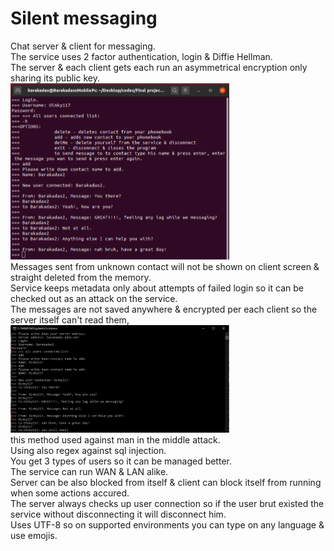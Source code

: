 # Silent messaging
Chat server & client for messaging.<br>
The service uses 2 factor authentication, login & Diffie Hellman.<br>
The server & each client gets each run an asymmetrical encryption only sharing its public key.<br>
<img src="linuxTest.png" width="350" title="Ubuntu" alt="Linux client test"><br>
Messages sent from unknown contact will not be shown on client screen & straight deleted from the memory.<br>
Service keeps metadata only about attempts of failed login so it can be checked out as an attack on the service.<br>
The messages are not saved anywhere & encrypted per each client so the server itself can't read them,<br>
<img src="windowsTest.png" width="350" title="Ubuntu" alt="Linux client test"><br>
this method used against man in the middle attack.<br>
Using also regex against sql injection.<br>
You get 3 types of users so it can be managed better.<br>
The service can run WAN & LAN alike.<br>
Server can be also blocked from itself & client can block itself from running when some actions accured.<br>
The server always checks up user connection so if the user brut existed the service without disconnecting it will disconnect him.<br>
Uses UTF-8 so on supported environments you can type on any language & use emojis.<br>